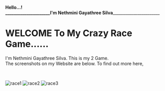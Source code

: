 **Hello...!  
     _____________________**I'm Nethmini Gayathree Silva****_______________________ 
     
     
    

# **WELCOME** To My Crazy Race Game......   



I'm Nethmini Gayathree Silva.
This is my 2 Game. <br>The screenshots on my Website are below. 
To find out more here, <br> 

<br>

![race1](https://user-images.githubusercontent.com/90233777/168456724-ebf05b21-cc13-4e4f-8138-51b371f7d3e2.PNG)
![race2](https://user-images.githubusercontent.com/90233777/168456729-e4cda25b-c6df-4b2b-aaa6-ec6fbe32a029.PNG)
![race3](https://user-images.githubusercontent.com/90233777/168456734-de15d8d7-fc82-48f8-beb1-b1b4666d223b.PNG)

